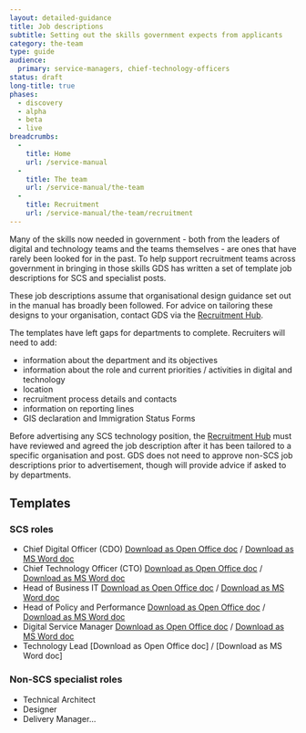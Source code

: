 ```yaml
---
layout: detailed-guidance
title: Job descriptions
subtitle: Setting out the skills government expects from applicants
category: the-team
type: guide
audience:
  primary: service-managers, chief-technology-officers
status: draft
long-title: true
phases:
  - discovery
  - alpha
  - beta
  - live
breadcrumbs:
  -
    title: Home
    url: /service-manual
  -
    title: The team
    url: /service-manual/the-team
  -
    title: Recruitment
    url: /service-manual/the-team/recruitment
---
```


Many of the skills now needed in government - both from the leaders of digital and technology teams and the teams themselves - are ones that have rarely been looked for in the past. To help support recruitment teams across government in bringing in those skills GDS has written a set of template job descriptions for SCS and specialist posts.

These job descriptions assume that organisational design guidance set out in the manual has broadly been followed. For advice on tailoring these designs to your organisation, contact GDS via the [Recruitment Hub](/the-team/recruitment/hub.html).

The templates have left gaps for departments to complete. Recruiters will need to add:

* information about the department and its objectives
* information about the role and current priorities / activities in digital and technology
* location
* recruitment process details and contacts
* information on reporting lines
* GIS declaration and Immigration Status Forms

Before advertising any SCS technology position, the [Recruitment Hub](/the-team/recruitment/hub.html) must have reviewed and agreed the job description after it has been tailored to a specific organisation and post. GDS does not need to approve non-SCS job descriptions prior to advertisement, though will provide advice if asked to by departments.

## Templates

### SCS roles

* Chief Digital Officer (CDO) [Download as Open Office doc](CDO-applicant-pack-SM.odt) / [Download as MS Word doc](CDO-applicant-pack-SM.docx)
* Chief Technology Officer (CTO) [Download as Open Office doc](CTO-applicant-pack-SM.odt) / [Download as MS Word doc](CTO-applicant-pack-SM.docx)
* Head of Business IT [Download as Open Office doc](Head-of-Business-IT-pack-SM.odt) / [Download as MS Word doc](Head-of-Business-IT-pack-SM.docx)
* Head of Policy and Performance [Download as Open Office doc](Head-of-Policy-and-Performance-pack-SM.odt) / [Download as MS Word doc](Head-of-Policy-and-Performance-pack-SM.docx)
* Digital Service Manager [Download as Open Office doc](Service-Manager-pack-SM.odt) / [Download as MS Word doc](Service-Manager-pack-SM.docx)
* Technology Lead [Download as Open Office doc] / [Download as MS Word doc]

### Non-SCS specialist roles

* Technical Architect
* Designer
* Delivery Manager...
